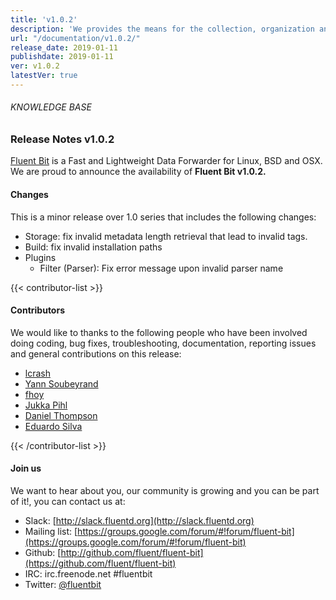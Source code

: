 ```yaml
---
title: 'v1.0.2'
description: 'We provides the means for the collection, organization and computerized retrieval of knowledgeand Lightweight Data Forwarder for Linux, BSD and OSX. We are proud to announce the availability of Fluent Bit v1.0.2.'
url: "/documentation/v1.0.2/"
release_date: 2019-01-11
publishdate: 2019-01-11
ver: v1.0.2
latestVer: true
---
```



###### KNOWLEDGE BASE

### Release Notes v1.0.2

[Fluent Bit](https://fluentbit.io/) is a Fast and Lightweight Data Forwarder for Linux, BSD and OSX. We are proud to announce the availability of **Fluent Bit v1.0.2.**

#### Changes

This is a minor release over 1.0 series that includes the following changes:

* Storage: fix invalid metadata length retrieval that lead to invalid tags.
* Build: fix invalid installation paths
* Plugins
  * Filter (Parser): Fix error message upon invalid parser name



{{< contributor-list >}}

#### Contributors

We would like to thanks to the following people who have been involved doing coding, bug fixes, troubleshooting, documentation, reporting issues and general contributions on this release:

* [lcrash](https://github.com/lcrash)
* [Yann Soubeyrand](https://github.com/yann-soubeyrand)
* [fhoy](https://github.com/fhoy)
* [Jukka Pihl](https://github.com/bluebike)
* [Daniel Thompson](https://github.com/JungleGenius)
* [Eduardo Silva](https://github.com/edsiper)

{{< /contributor-list >}}

#### Join us

We want to hear about you, our community is growing and you can be part of it!, you can contact us at:

* Slack: [http://slack.fluentd.org](http://slack.fluentd.org)
* Mailing list: [https://groups.google.com/forum/#!forum/fluent-bit](https://groups.google.com/forum/#!forum/fluent-bit)
* Github: [http://github.com/fluent/fluent-bit](https://github.com/fluent/fluent-bit)
* IRC: irc.freenode.net #fluentbit
* Twitter: [@fluentbit](https://twitter.com/fluentbit)